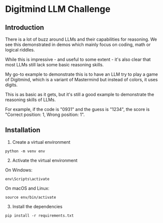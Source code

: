 # Digitmind LLM Challenge

## Introduction
There is a lot of buzz around LLMs and their capabilities for reasoning. We see this demonstrated in demos which mainly focus on coding, math or logical riddles.

While this is impressive - and useful to some extent - it's also clear that most LLMs still lack some basic reasoning skills.

My go-to example to demonstrate this is to have an LLM try to play a game of Digitmind, which is a variant of Mastermind but instead of colors, it uses digits.

This is as basic as it gets, but it's still a good example to demonstrate the reasoning skills of LLMs.

For example, if the code is "0931" and the guess is "1234", the score is "Correct position: 1, Wrong position: 1".

## Installation

1. Create a virtual environment

```
python -m venv env
```

2. Activate the virtual environment

On Windows:
```
env\Scripts\activate
```

On macOS and Linux:
```
source env/bin/activate
```

3. Install the dependencies

```
pip install -r requirements.txt
```





